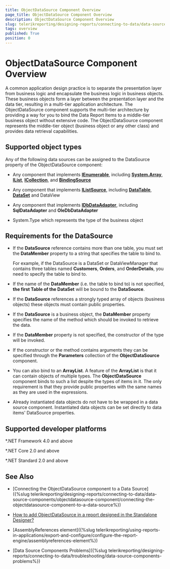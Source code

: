 ```yaml
---
title: ObjectDataSource Component Overview
page_title: ObjectDataSource Component Overview
description: ObjectDataSource Component Overview
slug: telerikreporting/designing-reports/connecting-to-data/data-source-components/objectdatasource-component/overview
tags: overview
published: True
position: 0
---
```


# ObjectDataSource Component Overview

A common application design practice is to separate the presentation layer from business logic and encapsulate the business logic in business objects. These business objects form a layer between the presentation layer and the data tier, resulting in a multi-tier application architecture. The ObjectDataSource component supports the multi-tier architecture by providing a way for you to bind the Data Report Items to a middle-tier business object without extensive code. The ObjectDataSource component represents the middle-tier object (business object or any other class) and provides data retrieval capabilities. 

## Supported object types

Any of the following data sources can be assigned to the DataSource property of the ObjectDataSource component:

* Any component that implements __[IEnumerable](http://msdn.microsoft.com/en-us/library/system.collections.ienumerable.aspx)__, including __[System.Array](http://msdn.microsoft.com/en-us/library/system.array.aspx)__,               __[IList](http://msdn.microsoft.com/en-us/library/system.collections.ilist.aspx)__,               __[ICollection](http://msdn.microsoft.com/en-us/library/system.collections.icollection.aspx)__, and __[BindingSource](http://msdn.microsoft.com/en-us/library/system.windows.forms.bindingsource.aspx)__

* Any component that implements __[IListSource](http://msdn.microsoft.com/en-us/library/system.componentmodel.ilistsource.aspx)__, including __[DataTable](http://msdn.microsoft.com/en-us/library/system.data.datatable(VS.80).aspx)__, __[DataSet](http://msdn.microsoft.com/en-us/library/system.data.dataset.aspx)__ and DataView 

* Any component that implements __[IDbDataAdapter](http://msdn.microsoft.com/en-us/library/system.data.idbdataadapter.aspx)__, including __SqlDataAdapter__ and __OleDbDataAdapter__ 

* System.Type which represents the type of the business object 

## Requirements for the DataSource

* If the __DataSource__ reference contains more than one table, you must set the __DataMember__ property to a string that specifies the table to bind to. 

  For example, if the DataSource is a DataSet or DataViewManager that contains three tables named __Customers__, __Orders__, and __OrderDetails__, you need to specify the table to bind to. 

* If the name of the __DataMember__ (i.e. the table to bind to) is not specified, __the first Table of the DataSet__ will be bound to the __DataSource__.         

* If the __DataSource__ references a strongly typed array of objects (business objects) these objects must contain public properties.         

* If the __DataSource__ is a business object, the __DataMember__ property specifies the name of the method which should be invoked to retrieve the data. 

* If the __DataMember__ property is not specified, the constructor of the type will be invoked.             

* If the constructor or the method contains arguments they can be specified through the __Parameters__ collection of the __ObjectDataSource__ component.         

* You can also bind to an __ArrayList__. A feature of the __ArrayList__ is that it can contain objects of multiple types. The __ObjectDataSource__ component binds to such a list despite the types of items in it. The only requirement is that they provide public properties with the same names as they are used in the expressions. 

* Already instantiated data objects do not have to be wrapped in a data source component. Instantiated data objects can be set directly to data items' DataSource properties. 

## Supported developer platforms

*.NET Framework 4.0 and above             

*.NET Core 2.0 and above             

*.NET Standard 2.0 and above             

## See Also

* [Connecting the ObjectDataSource component to a Data Source]({%slug telerikreporting/designing-reports/connecting-to-data/data-source-components/objectdatasource-component/connecting-the-objectdatasource-component-to-a-data-source%})

* [How to add ObjectDataSource in a report designed in the Standalone Designer?](https://docs.telerik.com/reporting/knowledge-base/steps-on-how-to-add-objectdatadource-in-a-report-designed-in-the-standalone-designer)

* [AssemblyReferences element]({%slug telerikreporting/using-reports-in-applications/export-and-configure/configure-the-report-engine/assemblyreferences-element%})

* [Data Source Components Problems]({%slug telerikreporting/designing-reports/connecting-to-data/troubleshooting/data-source-components-problems%})

